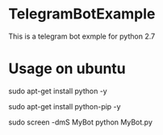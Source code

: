 # TelegramBotExample
This is a telegram bot exmple for python 2.7

# Usage on ubuntu

sudo apt-get install python -y

sudo apt-get install python-pip -y

sudo screen -dmS MyBot python MyBot.py
